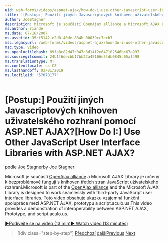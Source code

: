 ```yaml
---
uid: web-forms/videos/aspnet-ajax/how-do-i-use-other-javascript-user-interface-libraries-with-aspnet-ajax
title: '[Postup:] Použití jiných Javascriptových knihoven uživatelského rozhraní pomocí ASP.NET AJAX? | Dokumenty Microsoft'
author: JoeStagner
description: Microsoft je součástí OpenAjax alliance a Microsoft AJAX Library je určený k bezproblémově fungují s knihoven třetích stran JavaScript uživatelského rozhraní...
ms.author: riande
ms.date: 07/16/2007
ms.assetid: 35cf5142-e2d0-40de-884b-00039cc7ecb7
msc.legacyurl: /web-forms/videos/aspnet-ajax/how-do-i-use-other-javascript-user-interface-libraries-with-aspnet-ajax
msc.type: video
ms.openlocfilehash: 89fa8c82d47c047c8d14f2e647102546bc67a997
ms.sourcegitcommit: 24b1f6decbb17bb22a45166e5fdb0845c65af498
ms.translationtype: MT
ms.contentlocale: cs-CZ
ms.lasthandoff: 03/01/2019
ms.locfileid: "57070177"
---
```

<a name="how-do-i-use-other-javascript-user-interface-libraries-with-aspnet-ajax"></a><span data-ttu-id="0bbec-104">[Postup:] Použití jiných Javascriptových knihoven uživatelského rozhraní pomocí ASP.NET AJAX?</span><span class="sxs-lookup"><span data-stu-id="0bbec-104">[How Do I:] Use Other JavaScript User Interface Libraries with ASP.NET AJAX?</span></span>
====================
<span data-ttu-id="0bbec-105">podle [Joe Stagner](https://github.com/JoeStagner)</span><span class="sxs-lookup"><span data-stu-id="0bbec-105">by [Joe Stagner](https://github.com/JoeStagner)</span></span>

<span data-ttu-id="0bbec-106">Microsoft je součástí [OpenAjax alliance](http://www.openajax.org/) a Microsoft AJAX Library je určený k bezproblémově fungují s knihoven třetích stran JavaScript uživatelského rozhraní.</span><span class="sxs-lookup"><span data-stu-id="0bbec-106">Microsoft is part of the [OpenAjax alliance](http://www.openajax.org/) and the Microsoft AJAX Library is designed to work seamlessly with third-party JavaScript user interface libraries.</span></span> <span data-ttu-id="0bbec-107">Toto video obsahuje ukázku vzájemná funkční spolupráce mezi ASP.NET AJAX, prototypu a script.aculo.us.</span><span class="sxs-lookup"><span data-stu-id="0bbec-107">This video provides a demonstration of interoperability between ASP.NET AJAX, Prototype, and script.aculo.us.</span></span>

[<span data-ttu-id="0bbec-108">&#9654;Podívejte se na video (13 min)</span><span class="sxs-lookup"><span data-stu-id="0bbec-108">&#9654; Watch video (13 minutes)</span></span>](https://channel9.msdn.com/Blogs/ASP-NET-Site-Videos/how-do-i-use-other-javascript-user-interface-libraries-with-aspnet-ajax)

> [!div class="step-by-step"]
> <span data-ttu-id="0bbec-109">[Předchozí](how-do-i-choose-between-methods-of-ajax-page-updates.md)
> [další](how-do-i-use-the-aspnet-ajax-profile-services.md)</span><span class="sxs-lookup"><span data-stu-id="0bbec-109">[Previous](how-do-i-choose-between-methods-of-ajax-page-updates.md)
[Next](how-do-i-use-the-aspnet-ajax-profile-services.md)</span></span>

